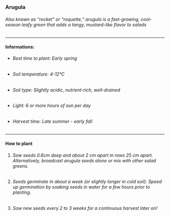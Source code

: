 ### Arugula

###### Also known as “rocket” or “roquette,” arugula is a fast-growing, cool-season leafy green that adds a tangy, mustard-like flavor to salads

---

#### Informations:

- ###### Best time to plant: Early spring
- ###### Soil temperature: 4-12°C
- ###### Soil type: Slightly acidic, nutrient-rich, well-drained
- ###### Light: 6 or more hours of sun per day
- ###### Harvest time: Late summer - early fall

---

#### How to plant

1. ###### Sow seeds 0.6cm deep and about 2 cm apart in rows 25 cm apart. Alternatively, broadcast arugula seeds alone or mix with other salad greens.
2. ###### Seeds germinate in about a week (or slightly longer in cold soil). Speed up germination by soaking seeds in water for a few hours prior to planting.
3. ###### Sow new seeds every 2 to 3 weeks for a continuous harvest later on!